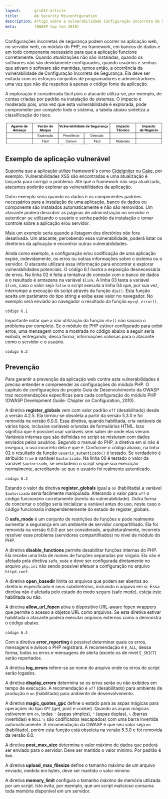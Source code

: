 ```yaml
---
layout:      grid12-article
title:       A6 Security Misconfiguration
description: Artigo sobre a vulnerabilidade Configuração Incorreta de Segurança, sexto item da lista TOP 10 da WOASP
meta:        (OWASP top ten 2010)
---
```


Configurações incorretas de segurança podem ocorrer na aplicação web, no servidor web, no módulo do PHP, no framework, 
em bancos de dados e em todo componente necessário para que a aplicação funcione corretamente. Quando atualizações não 
são instaladas, quando os softwares não são devidamente configurados, quando usuários e senhas que ativam o software são
mantidas, temos então, a ocorrência da vulnerabilidade de Configuração Incorreta de Segurança. Ela deve ser evitada com
os esforços conjuntos de programadores e administradores uma vez que não diz respeitos à apenas o código fonte da aplicação.

A exploração é considerada fácil pois o atacante utiliza-se, por exemplo, de contas criadas por padrão na instalação de 
sistemas. O impacto é moderado pois, uma vez que esta vulnerabilidade é explorada, pode comprometer por completo todo
o sistema, a tabela abaixo sintetiza a classificação do risco.

![Mapeamento de risco Configuração Incorreta de Segurança](tabela-risco.png "Mapeamento de risco Configuração Incorreta de Segurança")


Exemplo de aplicação vulnerável
---

Suponha que a aplicação utilize framework's como [CideIgniter](http://www.codeigniter.com/ "link-externo") ou
[Cake](http://cakephp.org/ "link-externo"), por exemplo. Vulnerabilidades XSS são encontradas e uma atualização é 
lançada para corrigir o problema. Até que o framework não seja atualizado, atacantes poderão explorar as
vulnerabilidades da aplicação.

Outro exemplo seria quando os dados e os componentes padrões necessários para a instalação de uma aplicação, banco de
dados ou componente são instalados automaticamente e não são removidos. Um atacante poderá descobrir as páginas de 
administração no servidor e autenticar-se utilizando o usuário e senha padrão da instalação e tomar controle sobre a 
aplicação e/ou servidor.


Mais um exemplo seria quando a listagem dos diretórios não fora desativada. Um atacante, percebendo essa vulnerabilidade,
poderá listar os diretórios da aplicação e encontrar outras vulnerabilidades.

Ainda como exemplo, a configuração e/ou codificação de uma aplicação expõe, indevidamente, os erros ou outras informações
sobre o sistema ou o servidor. O atacante utilizará essa informação para encontrar e explorar vulnerabilidades potenciais.
O código 6.1 ilustra a exposição desnecessária de erros. Na linha 02 é feita a tentativa de conexão com o banco de dados
 e o resultado é armazena na variável `$link`. A linha 03 testa a variável `$link`, caso o valor seja `false` o script
executa a linha 04 que, por sua vez, interrompe a execução do script através da função `die()`. Esta função aceita um 
parâmetro do tipo string e exibe esse valor no navegador. No exemplo será enviado ao navegador o resultado da função
`mysql_error()`.

    código 6.1

Importante notar que a não utilização da função `die()` não sanaria o problema por completo. Se o módulo de PHP estiver
configurado para exibir erros, uma mensagem como a mostrada no código abaixo a seguir seria exibida, entregando, dessa
forma, informações valiosas para o atacante como o servidor e o usuário.

    código 6.2


Prevenção
---

Para garantir a prevenção da aplicação web contra esta vulnerabilidades é preciso entender e compreender as configurações
do módulo PHP. O capítulo de configurações do projeto Guia de Desenvolvimento da OWASP traz recomendações específicas 
para cada configuração do módulo PHP (OWASP Development Guide: Chapter on Configuration, 2010).

A diretiva __register_globals__ vem com valor padrão `off` (desabilitado) desde a versão 4.2.5. Ela tornou-se obsoleta a 
partir da versão 5.3.0 e foi removida na versão 6.0.0. Essa diretiva, quando habilitada, cria variáveis de vários tipos,
inclusive variáveis oriundas de formulários HTML. Isso significa que é possível usar variáveis sem saber de onde elas 
vieram. Variáveis internas que são definidas no script se misturam com dados enviados pelos usuários. Segundo o manual 
do PHP, a diretiva em si não é insegura, o uso incorreto dela é que é. Conforme o código abaixo, na linha 02 o resultado 
da função `usuario_autenticado()` é testado. Se verdadeiro é atribuído `true` a variável `$autorizado`. Na linha 06 é 
testado o valor da variável `$autorizado`, se verdadeiro o script segue sua execução normalmente, acreditando-se que o 
usuário foi realmente autenticado.

    código 6.3

Estando o valor da diretiva __register_globals__ igual a `on` (habilitada) a variável `$autorizado` seria facilmente 
manipulada. Alterando o valor para `off` o código funcionário corretamente (isento da vulnerabilidade). Outra forma de
concertar o código seria inicializar a variável antes do uso, neste caso o código funcionaria independentemente do 
estado de register_globals.

O __safe_mode__ é um conjunto de restrições de funções e pode realmente aumentar a segurança em um ambiente de servidor 
compartilhado. Ela foi removida na versão 6.0.0 por ser considerado, arquiteturalmente, incorreto resolver esse
problema (servidores compartilhados) no nível de módulo do PHP.

A diretiva __disable_functions__ permite desabilitar funções internas do PHP. Ela recebe uma lista de nomes de funções 
separadas por virgula. Ela não é afetada pela diretiva `safe_mode` e deve ser configurada diretamente no arquivo `php.ini`
não sendo possível efetuar a configuração no arquivo `httpd.conf`.


A diretiva __open_basedir__ limita os arquivos que podem ser abertos ao diretório especificado e seus subdiretórios, 
incluindo o arquivo em si. Essa diretiva não é afetada pelo estado do modo seguro (safe mode), esteja este habilitada
ou não.

A diretiva __allow_url_fopen__ ativa o dispositivo URL-aware fopen wrappers que permite o acesso a objetos URL como 
arquivos. Se esta diretiva estivar habilitada o atacante poderá executar arquivos externos como a demonstra o código 
abaixo.

    código 6.4


Com a diretiva __error_reporting__ é possível determinar quais os erros, mensagens e avisos o PHP registrará. A 
recomendação é `E_ALL`, dessa forma, todos os erros e mensagens de alerta (exceto os de nível `E_SRICT`) serão reportados.

A diretiva __log_errors__ refere-se ao nome do arquivo onde os erros do script serão logados.


A diretiva __display_errors__ determina se os erros serão ou não exibidos em tempo de execução. A recomendação é `off`
(desabilitado) para ambiente de produção e `on` (habilitado) para ambiente de desenvolvimento.

A diretiva __magic_quotes_gpc__ define o estado para as aspas mágicas para operações do tipo `GPC` (get, post e cookie).
Quando as aspas mágicas estiverem em `on`, todas `'` (aspas simples), `"` (aspas duplas), `\` (barras invertidas) e `NULL's`
são codificados (escapados) com uma barra invertida automaticamente. A recomendação da OWASP é que seu valor seja `on` 
(habilitado), porém esta função está obsoleta na versão 5.3.0 e foi removida da versão 6.0.

A diretiva __post_max_size__ determina o valor máximo de dados que poderá ser enviado para o servidor. Deve ser mantido 
o valor mínimo. Por padrão é `8mb`.

A diretiva __upload_max_filesize__ define o tamanho máximo de um arquivo enviado, medido em bytes, deve ser mantido o 
valor mínimo.

A diretiva __memory_limit__ configura o tamanho máximo de memória utilizada por um script. Isto evita, por exemplo, que
 um script malicioso consuma toda memória disponível em um servidor.



